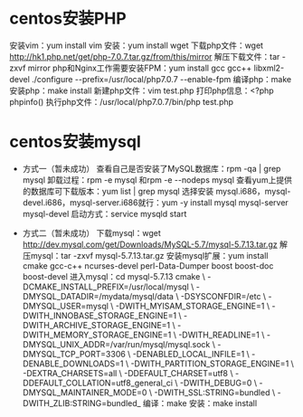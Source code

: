 # centos安装PHP
安装vim：yum install vim 
安装：yum install wget
下载php文件：wget http://hk1.php.net/get/php-7.0.7.tar.gz/from/this/mirror
解压下载文件：tar -zxvf mirror
php和Nginx工作需要安装FPM：yum install gcc gcc++ libxml2-devel
./configure --prefix=/usr/local/php7.0.7 --enable-fpm
编译php：make
安装php：make install
新建php文件：vim test.php
打印php信息：\<?php phpinfo()
执行php文件：/usr/local/php7.0.7/bin/php test.php   

# centos安装mysql
- 方式一（暂未成功）
查看自己是否安装了MySQL数据库：rpm -qa | grep mysql
卸载过程：rpm -e mysql 和rpm -e --nodeps mysql
查看yum上提供的数据库可下载版本：yum list | grep mysql
选择安装 mysql.i686，mysql-devel.i686，mysql-server.i686就行：yum -y install mysql mysql-server mysql-devel
启动方式：service mysqld start

- 方式二（暂未成功）
下载mysql：wget http://dev.mysql.com/get/Downloads/MySQL-5.7/mysql-5.7.13.tar.gz
解压mysql：tar -zxvf mysql-5.7.13.tar.gz
安装mysql扩展：yum install cmake gcc-c++ ncurses-devel perl-Data-Dumper boost boost-doc boost-devel
进入mysql：cd mysql-5.7.13
cmake \\
-DCMAKE_INSTALL_PREFIX=/usr/local/mysql \\
-DMYSQL_DATADIR=/mydata/mysql/data \\
-DSYSCONFDIR=/etc \\
-DMYSQL_USER=mysql \\
-DWITH_MYISAM_STORAGE_ENGINE=1  \\
-DWITH_INNOBASE_STORAGE_ENGINE=1 \\
-DWITH_ARCHIVE_STORAGE_ENGINE=1 \\
-DWITH_MEMORY_STORAGE_ENGINE=1 \\
-DWITH_READLINE=1 \\
-DMYSQL_UNIX_ADDR=/var/run/mysql/mysql.sock \\
-DMYSQL_TCP_PORT=3306 \\
-DENABLED_LOCAL_INFILE=1 \\
-DENABLE_DOWNLOADS=1 \\
-DWITH_PARTITION_STORAGE_ENGINE=1 \\
-DEXTRA_CHARSETS=all \\
-DDEFAULT_CHARSET=utf8 \\
-DDEFAULT_COLLATION=utf8_general_ci \\
-DWITH_DEBUG=0 \\
-DMYSQL_MAINTAINER_MODE=0 \\
-DWITH_SSL:STRING=bundled \\
-DWITH_ZLIB:STRING=bundled_
编译：make
安装：make install
